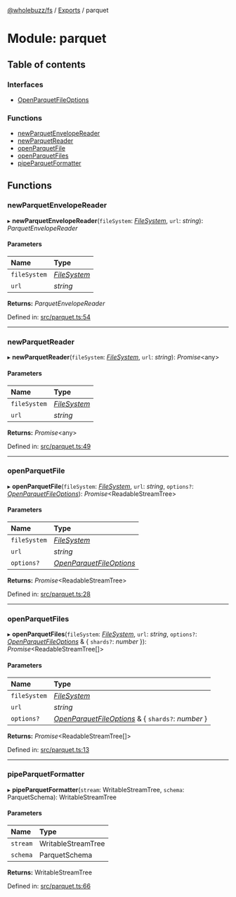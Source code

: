 [@wholebuzz/fs](../README.md) / [Exports](../modules.md) / parquet

# Module: parquet

## Table of contents

### Interfaces

- [OpenParquetFileOptions](../interfaces/parquet.openparquetfileoptions.md)

### Functions

- [newParquetEnvelopeReader](parquet.md#newparquetenvelopereader)
- [newParquetReader](parquet.md#newparquetreader)
- [openParquetFile](parquet.md#openparquetfile)
- [openParquetFiles](parquet.md#openparquetfiles)
- [pipeParquetFormatter](parquet.md#pipeparquetformatter)

## Functions

### newParquetEnvelopeReader

▸ **newParquetEnvelopeReader**(`fileSystem`: [*FileSystem*](../classes/fs.filesystem.md), `url`: *string*): *ParquetEnvelopeReader*

#### Parameters

| Name | Type |
| :------ | :------ |
| `fileSystem` | [*FileSystem*](../classes/fs.filesystem.md) |
| `url` | *string* |

**Returns:** *ParquetEnvelopeReader*

Defined in: [src/parquet.ts:54](https://github.com/wholebuzz/fs/blob/master/src/parquet.ts#L54)

___

### newParquetReader

▸ **newParquetReader**(`fileSystem`: [*FileSystem*](../classes/fs.filesystem.md), `url`: *string*): *Promise*<any\>

#### Parameters

| Name | Type |
| :------ | :------ |
| `fileSystem` | [*FileSystem*](../classes/fs.filesystem.md) |
| `url` | *string* |

**Returns:** *Promise*<any\>

Defined in: [src/parquet.ts:49](https://github.com/wholebuzz/fs/blob/master/src/parquet.ts#L49)

___

### openParquetFile

▸ **openParquetFile**(`fileSystem`: [*FileSystem*](../classes/fs.filesystem.md), `url`: *string*, `options?`: [*OpenParquetFileOptions*](../interfaces/parquet.openparquetfileoptions.md)): *Promise*<ReadableStreamTree\>

#### Parameters

| Name | Type |
| :------ | :------ |
| `fileSystem` | [*FileSystem*](../classes/fs.filesystem.md) |
| `url` | *string* |
| `options?` | [*OpenParquetFileOptions*](../interfaces/parquet.openparquetfileoptions.md) |

**Returns:** *Promise*<ReadableStreamTree\>

Defined in: [src/parquet.ts:28](https://github.com/wholebuzz/fs/blob/master/src/parquet.ts#L28)

___

### openParquetFiles

▸ **openParquetFiles**(`fileSystem`: [*FileSystem*](../classes/fs.filesystem.md), `url`: *string*, `options?`: [*OpenParquetFileOptions*](../interfaces/parquet.openparquetfileoptions.md) & { `shards?`: *number*  }): *Promise*<ReadableStreamTree[]\>

#### Parameters

| Name | Type |
| :------ | :------ |
| `fileSystem` | [*FileSystem*](../classes/fs.filesystem.md) |
| `url` | *string* |
| `options?` | [*OpenParquetFileOptions*](../interfaces/parquet.openparquetfileoptions.md) & { `shards?`: *number*  } |

**Returns:** *Promise*<ReadableStreamTree[]\>

Defined in: [src/parquet.ts:13](https://github.com/wholebuzz/fs/blob/master/src/parquet.ts#L13)

___

### pipeParquetFormatter

▸ **pipeParquetFormatter**(`stream`: WritableStreamTree, `schema`: ParquetSchema): WritableStreamTree

#### Parameters

| Name | Type |
| :------ | :------ |
| `stream` | WritableStreamTree |
| `schema` | ParquetSchema |

**Returns:** WritableStreamTree

Defined in: [src/parquet.ts:66](https://github.com/wholebuzz/fs/blob/master/src/parquet.ts#L66)
